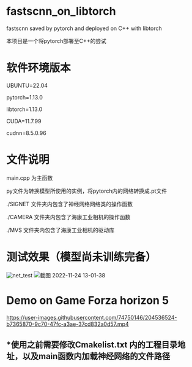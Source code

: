 # fastscnn_on_libtorch
fastscnn saved by pytorch and deployed on C++ with libtorch

本项目是一个将pytorch部署至C++的尝试 

# 软件环境版本
UBUNTU=22.04

pytorch=1.13.0

libtorch=1.13.0

CUDA=11.7.99

cudnn=8.5.0.96
# 文件说明
main.cpp 为主函数

py文件为转换模型所使用的实例，将pytorch内的网络转换成.pt文件

./SIGNET 文件夹内包含了神经网络网络类的操作函数

./CAMERA 文件夹内包含了海康工业相机的操作函数

./MVS  文件夹内包含了海康工业相机的驱动库

# 测试效果（模型尚未训练完备）

![net_test](https://user-images.githubusercontent.com/74750146/203498742-a1c6e2b7-050a-4bb3-99ff-148f90f1b881.png)
![截图 2022-11-24 13-01-38](https://user-images.githubusercontent.com/74750146/203706585-32c040e9-cb8e-4930-993c-ee3aa714a622.png)

# Demo on Game  Forza horizon 5

https://user-images.githubusercontent.com/74750146/204536524-b7365870-9c70-47fc-a3ae-37cd832a0d57.mp4


## *使用之前需要修改Cmakelist.txt 内的工程目录地址，以及main函数内加载神经网络的文件路径



